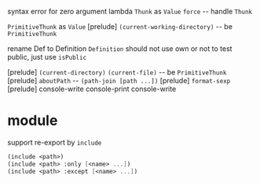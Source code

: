 syntax error for zero argument lambda
`Thunk` as `Value`
`force` -- handle `Thunk`

`PrimitiveThunk` as `Value`
[prelude] `(current-working-directory)` -- be `PrimitiveThunk`

rename Def to Definition
`Definition` should not use own or not to test public, just use `isPublic`

[prelude] `(current-directory)` `(current-file)` -- be `PrimitiveThunk`
[prelude] `aboutPath` -- `(path-join [path ...])`
[prelude] `format-sexp`
[prelude] console-write console-print console-write

# module

support re-export by `include`

```scheme
(include <path>)
(include <path> :only [<name> ...])
(include <path> :except [<name> ...])
```
